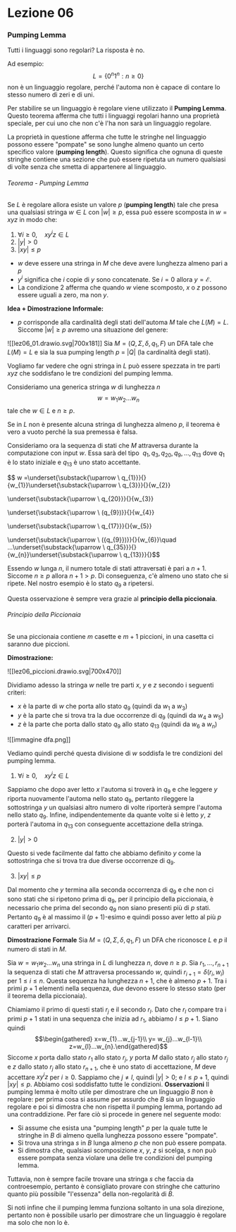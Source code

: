 # Lezione 06

### Pumping Lemma

Tutti i linguaggi sono regolari? La risposta è no.

Ad esempio:
$$L=\{0^{n}1^{n}:n\ge0\}$$
non è un linguaggio regolare, perché l'automa non è capace di contare lo stesso numero di zeri e di uni.

Per stabilire se un linguaggio è regolare viene utilizzato il **Pumping Lemma**. Questo teorema afferma che tutti i linguaggi regolari hanno una proprietà speciale, per cui uno che non c'è l'ha non sarà un linguaggio regolare.

La proprietà in questione afferma che tutte le stringhe nel linguaggio possono essere "pompate" se sono lunghe almeno quanto un certo specifico valore (**pumping length**). Questo significa che ognuna di queste stringhe contiene una sezione che può essere ripetuta un numero qualsiasi di volte senza che smetta di appartenere al linguaggio.
###### Teorema - Pumping Lemma
Se $L$ è regolare allora esiste un valore $p$ (**pumping length**) tale che presa una qualsiasi stringa $w\in L$ con $|w|\ge p,$ essa può essere scomposta in $w=xyz$ in modo che:
1. $\forall i \ge 0,\quad xy^{i}z\in L$
2. $|y|>0$
3. $|xy|\le p$

- $w$ deve essere una stringa in $M$ che deve avere lunghezza almeno pari a $p$
- $y^{i}$ significa che $i$ copie di $y$ sono concatenate. Se $i=0$ allora $y=\mathcal{E}.$
- La condizione 2 afferma che quando $w$ viene scomposto, $x$ o $z$ possono essere uguali a zero, ma non $y$.

**Idea + Dimostrazione Informale:**
- $p$ corrisponde alla cardinalità degli stati dell'automa $M$ tale che $L(M)=L.$ Siccome $|w|\ge p$ avremo una situazione del genere:

![[lez06_01.drawio.svg|700x181]]
Sia $M=(Q,\Sigma,\delta,q_{1},F)$ un DFA tale che $L(M)=L$ e sia la sua pumping length $p$ = $|Q|$ (la cardinalità degli stati).

Vogliamo far vedere che ogni stringa in $L$ può essere spezzata in tre parti $xyz$ che soddisfano le tre condizioni del pumping lemma.

Consideriamo una generica stringa $w$ di lunghezza $n$
$$w=w_{1}w_{2}...w_{n}$$
tale che $w \in L$ e $n\ge p.$

Se in $L$ non è presente alcuna stringa di lunghezza almeno $p$, il teorema è vero a vuoto perché la sua premessa è falsa.

Consideriamo ora la sequenza di stati che $M$ attraversa durante la computazione con input $w$. Essa sarà del tipo  $q_{1},q_{3},q_{20},q_{9},\ldots,q_{13}$ dove $q_{1}$ è lo stato iniziale e $q_{13}$ è uno stato accettante.

$$ w =\underset{\substack{\uparrow \\ q_{1}}}{}{w_{1}}\underset{\substack{\uparrow \\ q_{3}}}{}{w_{2}}

\underset{\substack{\uparrow \\ q_{20}}}{}{w_{3}}

\underset{\substack{\uparrow \\ (q_{9})}}{}{w_{4}}

\underset{\substack{\uparrow \\ q_{17}}}{}{w_{5}}

\underset{\substack{\uparrow \\ ({q_{9}})}}{}{w_{6}}\quad ...\underset{\substack{\uparrow \\ q_{35}}}{}{w_{n}}\underset{\substack{\uparrow \\ q_{13}}}{}$$

Essendo $w$ lunga $n$, il numero totale di stati attraversati è pari a $n+1$. Siccome $n\ge p$ allora $n+1 \gt p$. Di conseguenza, c'è almeno uno stato che si ripete. Nel nostro esempio è lo stato $q_{9}$ a ripetersi.

Questa osservazione è sempre vera grazie al **principio della piccionaia**.
###### Principio della Piccionaia
Se una piccionaia contiene $m$ casette e $m+1$ piccioni, in una casetta ci saranno due piccioni.

**Dimostrazione:**

![[lez06_piccioni.drawio.svg|700x470]]

Dividiamo adesso la stringa $w$ nelle tre parti $x$, $y$ e $z$ secondo i seguenti criteri:
- $x$ è la parte di $w$ che porta allo stato $q_{9}$ (quindi da $w_{1}$ a $w_{3}$)
- $y$ è la parte che si trova tra la due occorrenze di $q_{9}$ (quindi da $w_{4}$ a $w_{5}$)
- $z$ è la parte che porta dallo stato $q_{9}$ allo stato $q_{13}$ (quindi da $w_{6}$ a $w_{n}$)

![[immagine dfa.png]]

Vediamo quindi perché questa divisione di $w$ soddisfa le tre condizioni del pumping lemma.

1. $\forall i \ge 0,\quad xy^{i}z\in L$

Sappiamo che dopo aver letto $x$ l'automa si troverà in $q_{9}$ e che leggere $y$ riporta nuovamente l'automa nello stato $q_{9}$, pertanto rileggere la sottostringa $y$ un qualsiasi altro numero di volte riporterà sempre l'automa nello stato $q_{9}$. Infine, indipendentemente da quante volte si è letto $y$, $z$ porterà l'automa in $q_{13}$ con conseguente accettazione della stringa.

2. $|y|>0$

Questo si vede facilmente dal fatto che abbiamo definito $y$ come la sottostringa che si trova tra due diverse occorrenze di $q_{9}$.

3. $|xy|\le p$

Dal momento che $y$ termina alla seconda occorrenza di $q_{9}$ e che non ci sono stati che si ripetono prima di $q_{9}$, per il principio della piccionaia, è necessario che prima del secondo $q_{9}$ non siano presenti più di $p$ stati. Pertanto $q_{9}$ è al massimo il $(p+1)$-esimo e quindi posso aver letto al più $p$ caratteri per arrivarci.

**Dimostrazione Formale** 
Sia $M=(Q,\Sigma,\delta,q_{1},F)$ un DFA che riconosce $L$ e $p$ il numero di stati in $M$.

Sia $w=w_{1}w_{2}\ldots w_{n}$ una stringa in $L$ di lunghezza $n$, dove $n\ge p$. Sia $r_{1},...,r_{n+1}$ la sequenza di stati che $M$ attraversa processando $w$, quindi $r_{i+1}=\delta(r_{i},w_{i})$ per $1\le i \le n.$ Questa sequenza ha lunghezza $n+1$, che è almeno $p+1$. Tra i primi $p+1$ elementi nella sequenza, due devono essere lo stesso stato (per il teorema della piccionaia).

Chiamiamo il primo di questi stati $r_{j}$ e il secondo $r_{l}$. Dato che $r_{l}$ compare tra i primi $p+1$ stati in una sequenza che inizia ad $r_{1}$, abbiamo $l\le p+1.$ Siano quindi $$\begin{gathered} x=w_{1}...w_{j-1}\\ y= w_{j}...w_{l-1}\\ z=w_{l}...w_{n}.\end{gathered}$$
Siccome $x$ porta dallo stato $r_{1}$ allo stato $r_{j}$, $y$ porta $M$ dallo stato $r_{j}$ allo stato $r_{j}$ e $z$ dallo stato $r_{j}$ allo stato $r_{n+1},$ che è uno stato di accettazione, $M$ deve accettare $xy^{i}z$ per $i\ge 0$. Sappiamo che $j\neq l$, quindi $|y|>0;$ e $l\le p+1$, quindi $|xy|\le p$. Abbiamo così soddisfatto tutte le condizioni.
**Osservazioni**
Il pumping lemma è molto utile per dimostrare che un linguaggio $B$ non è regolare: per prima cosa si assume per assurdo che $B$ sia un linguaggio regolare e poi si dimostra che non rispetta il pumping lemma, portando ad una contraddizione. Per fare ciò si procede in genere nel seguente modo:

- Si assume che esista una "pumping length" $p$ per la quale tutte le stringhe in $B$ di almeno quella lunghezza possono essere "pompate".
- Si trova una stringa $s$ in $B$ lunga almeno $p$ che non può essere pompata.
- Si dimostra che, qualsiasi scomposizione $x$, $y$, $z$ si scelga, $s$ non può essere pompata senza violare una delle tre condizioni del pumping lemma.

Tuttavia, non è sempre facile trovare una stringa $s$ che faccia da controesempio, pertanto è consigliato provare con stringhe che catturino quanto più possibile "l'essenza" della non-regolarità di $B$.

Si noti infine che il pumping lemma funziona soltanto in una sola direzione, pertanto non è possibile usarlo per dimostrare che un linguaggio è regolare ma solo che non lo è.
